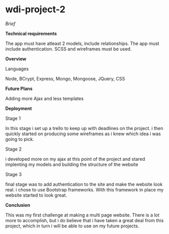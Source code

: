 # wdi-project-2

*Brief*

**Technical requirements**

The app must have atleast 2 models, include relationships.  The app must include authentication. SCSS and wireframes must be used.



**Overview**

Languages

Node, BCrypt, Express, Mongo, Mongoose, JQuery, CSS  




**Future Plans**

Adding more Ajax and less templates 


**Deployment**

Stage 1

In this stage i set up a trello to keep up with deadlines on the project.  i then quickly started on producing some wireframes as i knew which idea i was going to pick.

Stage 2

i developed more on my ajax at this point of the project and stared implenting my models and building the structure of the website 

Stage 3

final stage was to add authentication to the site and make the website look real.  i chose to use Bootstrap frameworks.  With this framework in place my website started to look great.


**Conclusion**

This was my first challenge at making a multi page website.  There is a lot more to accomplish, but i do believe that i have taken a great deal from this project, which in turn i will be able to use on my future projects.

